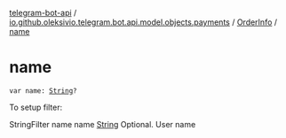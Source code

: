 [telegram-bot-api](../../index.md) / [io.github.oleksivio.telegram.bot.api.model.objects.payments](../index.md) / [OrderInfo](index.md) / [name](./name.md)

# name

`var name: `[`String`](https://kotlinlang.org/api/latest/jvm/stdlib/kotlin/-string/index.html)`?`

To setup filter:

StringFilter name name [String](https://kotlinlang.org/api/latest/jvm/stdlib/kotlin/-string/index.html) Optional. User name

